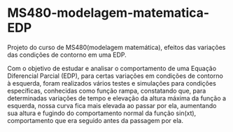 # MS480-modelagem-matematica-EDP
Projeto do curso de MS480(modelagem matemática), efeitos das variações das condições de contorno em uma EDP.

Com o objetivo de estudar e analisar o comportamento de uma Equação Diferencial
Parcial (EDP), para certas variações em condições de contorno à esquerda, foram
realizados vários testes e simulações para condições específicas, conhecidas como função
rampa, constatando que, para determinadas variações de tempo e elevação da altura
máxima da função a esquerda, nossa curva fica mais elevada ao passar por ela, aumentando
sua altura e fugindo do comportamento normal da função sin(xt), comportamento que era
seguido antes da passagem por ela.
